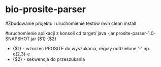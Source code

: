# bio-prosite-parser

#Zbudowanie projektu i uruchomienie testów
mvn clean install

#uruchomienie aplikacji z konsoli
cd target/
java -jar prosite-parser-1.0-SNAPSHOT.jar {$1} {$2}

- {$1} - wzorzec PROSITE do wyszukania, reguły oddzielone '-' np. e(2,3)-e
- {$2} - sekwencja do przeszukania
